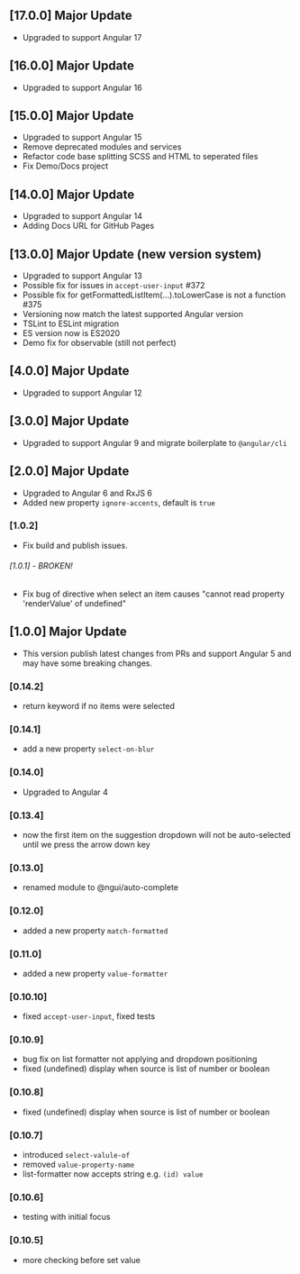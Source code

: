 ## [17.0.0] Major Update

- Upgraded to support Angular 17

## [16.0.0] Major Update

- Upgraded to support Angular 16

## [15.0.0] Major Update

- Upgraded to support Angular 15
- Remove deprecated modules and services
- Refactor code base splitting SCSS and HTML to seperated files
- Fix Demo/Docs project

## [14.0.0] Major Update

- Upgraded to support Angular 14
- Adding Docs URL for GitHub Pages

## [13.0.0] Major Update (new version system)

- Upgraded to support Angular 13
- Possible fix for issues in `accept-user-input` #372
- Possible fix for getFormattedListItem(...).toLowerCase is not a function #375
- Versioning now match the latest supported Angular version
- TSLint to ESLint migration
- ES version now is ES2020
- Demo fix for observable (still not perfect)

## [4.0.0] Major Update

- Upgraded to support Angular 12

## [3.0.0] Major Update

- Upgraded to support Angular 9 and migrate boilerplate to `@angular/cli`

## [2.0.0] Major Update

- Upgraded to Angular 6 and RxJS 6
- Added new property `ignore-accents`, default is `true`

### [1.0.2]

- Fix build and publish issues.

###### [1.0.1] - _BROKEN!_

- Fix bug of directive when select an item causes "cannot read property 'renderValue' of undefined"

## [1.0.0] Major Update

- This version publish latest changes from PRs and support Angular 5 and may have some breaking changes.

### [0.14.2]

- return keyword if no items were selected

### [0.14.1]

- add a new property `select-on-blur`

### [0.14.0]

- Upgraded to Angular 4

### [0.13.4]

- now the first item on the suggestion dropdown will not be auto-selected until we press the arrow down key

### [0.13.0]

- renamed module to @ngui/auto-complete

### [0.12.0]

- added a new property `match-formatted`

### [0.11.0]

- added a new property `value-formatter`

### [0.10.10]

- fixed `accept-user-input`, fixed tests

### [0.10.9]

- bug fix on list formatter not applying and dropdown positioning
- fixed (undefined) display when source is list of number or boolean

### [0.10.8]

- fixed (undefined) display when source is list of number or boolean

### [0.10.7]

- introduced `select-valule-of`
- removed `value-property-name`
- list-formatter now accepts string e.g. `(id) value`

### [0.10.6]

- testing with initial focus

### [0.10.5]

- more checking before set value
